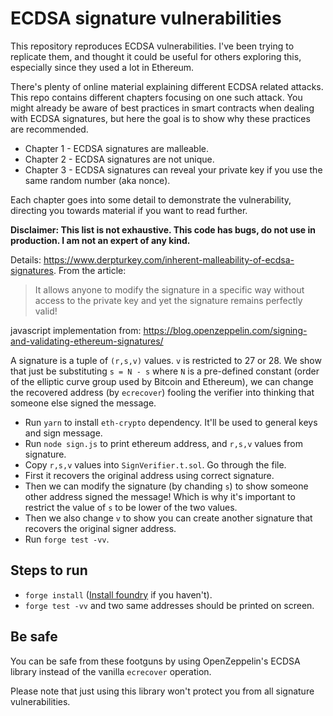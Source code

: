 # ECDSA signature vulnerabilities

This repository reproduces ECDSA vulnerabilities. I've been trying to replicate them, and thought it could be useful for others exploring this, especially since they used a lot in Ethereum.

There's plenty of online material explaining different ECDSA related attacks. This repo contains different chapters focusing on one such attack. You might already be aware of best practices in smart contracts when dealing with ECDSA signatures, but here the goal is to show why these practices are recommended.

- Chapter 1 - ECDSA signatures are malleable.
- Chapter 2 - ECDSA signatures are not unique.
- Chapter 3 - ECDSA signatures can reveal your private key if you use the same random number (aka nonce).

Each chapter goes into some detail to demonstrate the vulnerability, directing you towards material if you want to read further.

**Disclaimer: This list is not exhaustive. This code has bugs, do not use in production. I am not an expert of any kind.**

Details: https://www.derpturkey.com/inherent-malleability-of-ecdsa-signatures.
From the article:
> It allows anyone to modify the signature in a specific way without access to the private key and yet the signature remains perfectly valid!

javascript implementation from: https://blog.openzeppelin.com/signing-and-validating-ethereum-signatures/

A signature is a tuple of `(r,s,v)` values. `v` is restricted to 27 or 28. We show that just be substituting `s = N - s` where `N` is a pre-defined constant (order of the elliptic curve group used by Bitcoin and Ethereum), we can change the recovered address (by `ecrecover`) fooling the verifier into thinking that someone else signed the message.

- Run `yarn` to install `eth-crypto` dependency. It'll be used to general keys and sign message.
- Run `node sign.js` to print ethereum address, and `r,s,v` values from signature.
- Copy `r,s,v` values into `SignVerifier.t.sol`. Go through the file.
- First it recovers the original address using correct signature.
- Then we can modify the signature (by chanding `s`) to show someone other address signed the message! Which is why it's important to restrict the value of `s` to be lower of the two values.
- Then we also change `v` to show you can create another signature that recovers the original signer address.
- Run `forge test -vv`.

## Steps to run
- `forge install` ([Install foundry](https://book.getfoundry.sh/getting-started/installation) if you haven't).
- `forge test -vv` and two same addresses should be printed on screen.

## Be safe
You can be safe from these footguns by using OpenZeppelin's ECDSA library instead of the vanilla `ecrecover` operation.

Please note that just using this library won't protect you from all signature vulnerabilities.